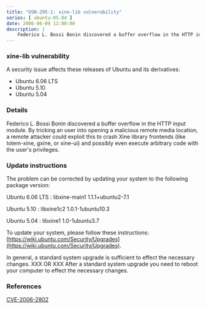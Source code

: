```yaml
---
title: "USN-295-1: xine-lib vulnerability"
series: [ ubuntu-05.04 ]
date: 2006-06-09 12:00:00
description: |
    Federico L. Bossi Bonin discovered a buffer overflow in the HTTP input module. By tricking an user into opening a malicious remote media location, a remote attacker could exploit this to crash Xine library frontends (like totem-xine, gxine, or xine-ui) and possibly even execute arbitrary code with the user&#39;s privileges.
--- 
```

 
### xine-lib vulnerability

A security issue affects these releases of Ubuntu and its derivatives:

* Ubuntu 6.06 LTS
* Ubuntu 5.10
* Ubuntu 5.04

### Details

Federico L. Bossi Bonin discovered a buffer overflow in the HTTP input module. By tricking an user into opening a malicious remote media location, a remote attacker could exploit this to crash Xine library frontends (like totem-xine, gxine, or xine-ui) and possibly even execute arbitrary code with the user&#39;s privileges.

### Update instructions

The problem can be corrected by updating your system to the following package version:

Ubuntu 6.06 LTS
 : libxine-main1 <span>1.1.1+ubuntu2-7.1</span>

Ubuntu 5.10
 : libxine1c2 <span>1.0.1-1ubuntu10.3</span>

Ubuntu 5.04
 : libxine1 <span>1.0-1ubuntu3.7</span>

To update your system, please follow these instructions: [https://wiki.ubuntu.com/Security/Upgrades](https://wiki.ubuntu.com/Security/Upgrades).

In general, a standard system upgrade is sufficient to effect the necessary changes. XXX OR XXX After a standard system upgrade you need to reboot your computer to effect the necessary changes.

### References

 [CVE-2006-2802](http://people.ubuntu.com/~ubuntu-security/cve/CVE-2006-2802)
 
